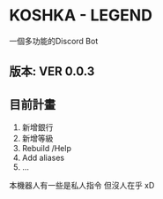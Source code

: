 # KOSHKA - LEGEND
一個多功能的Discord Bot
## 版本: VER 0.0.3
## 目前計畫
1. 新增銀行
2. 新增等級
3. Rebuild /Help
4. Add aliases
5. ...

本機器人有一些是私人指令
但沒人在乎 xD
